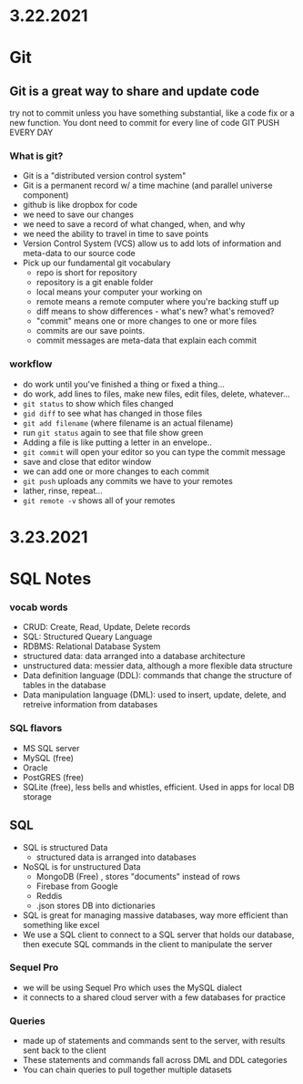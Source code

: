 # 3.22.2021

# Git

## Git is a great way to share and update code
try not to commit unless you have something substantial, like a code fix or a new function. You dont need to commit for every line of code
GIT PUSH EVERY DAY

### What is git?
- Git is a "distributed version control system"
- Git is a permanent record w/ a time machine (and parallel universe component)
- github is like dropbox for code
- we need to save our changes
- we need to save a record of what changed, when, and why
- we need the ability to travel in time to save points
- Version Control System (VCS) allow us to add lots of information and meta-data to our source code
- Pick up our fundamental git vocabulary
    - repo is short for repository
    - repository is a git enable folder
    - local means your computer your working on
    - remote means a remote computer where you're backing stuff up
    - diff means to show differences - what's new? what's removed?
    - "commit" means one or more changes to one or more files
    - commits are our save points.
    - commit messages are meta-data that explain each commit

### workflow
- do work until you've finished a thing or fixed a thing...
- do work, add lines to files, make new files, edit files, delete, whatever...
- `git status` to show which files changed
- `gid diff` to see what has changed in those files
- `git add filename` (where filename is an actual filename)
- run `git status` again to see that file show green
- Adding a file is like putting a letter in an envelope..
- `git commit` will open your editor so you can type the commit message
- save and close that editor window
- we can add one or more changes to each commit
- `git push` uploads any commits we have to your remotes
- lather, rinse, repeat...
- `git remote -v` shows all of your remotes

# 3.23.2021

# SQL Notes
### vocab words
- CRUD: Create, Read, Update, Delete records
- SQL: Structured Queary Language
- RDBMS: Relational Database System
- structured data: data arranged into a database architecture
- unstructured data: messier data, although a more flexible data structure
- Data definition language (DDL): commands that change the structure of tables in the database
- Data manipulation language (DML): used to insert, update, delete, and retreive information from databases
### SQL flavors
- MS SQL server
- MySQL (free)
- Oracle
- PostGRES (free)
- SQLite (free), less bells and whistles, efficient. Used in apps for local DB storage
## SQL
- SQL is structured Data
    - structured data is arranged into databases
- NoSQL is for unstructured Data
    - MongoDB (Free) , stores "documents" instead of rows
    - Firebase from Google
    - Reddis
    - .json stores DB into dictionaries 
- SQL is great for managing massive databases, way more efficient than something like excel 
- We use a SQL client to connect to a SQL server that holds our database, then execute SQL commands in the client to manipulate the server
### Sequel Pro
- we will be using Sequel Pro which uses the MySQL dialect
- it connects to a shared cloud server with a few databases for practice
### Queries
- made up of statements and commands sent to the server, with results sent back to the client
- These statements and commands fall across DML and DDL categories
- You can chain queries to pull together multiple datasets

